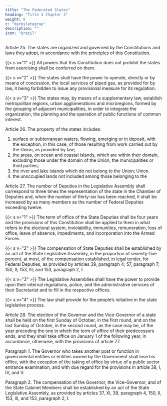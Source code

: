 ```yaml
---
title: "The Federated States"
heading: "Title 3 Chapter 3"
weight: 8
c: "darkslategray"
description: ""
icon: "Brazil"
---
```



Article 25. The states are organized and governed by the Constitutions and laws they adopt, in accordance with the principles of this Constitution.

{{< s v="1" >}} All powers that this Constitution does not prohibit the states from exercising shall be conferred on them.

{{< s v="2" >}} The states shall have the power to operate, directly or by means of concession, the local services of piped gas, as provided for by law, it being forbidden to issue any provisional measure for its regulation.

{{< s v="3" >}} The states may, by means of a supplementary law, establish metropolitan regions, urban agglomerations and microregions, formed by the grouping of adjacent municipalities, in order to integrate the organization, the planning and the operation of public functions of common interest.

Article 26. The property of the states includes:

1. surface or subterranean waters, flowing, emerging or in deposit, with the
exception, in this case, of those resulting from work carried out by the Union, as
provided by law;
2.  the areas, on ocean and coastal islands, which are within their domain,
excluding those under the domain of the Union, the municipalities or third parties;
3.   the river and lake islands which do not belong to the Union;
Union.
4. the unoccupied lands not included among those belonging to the

Article 27.  The number of Deputies in the Legislative Assembly shall correspond to three times the representation of the state in the Chamber of Deputies and, when the number of thirty-six has been reached, it shall be increased by as many members as the number of Federal Deputies exceeding twelve.

{{< s v="1" >}}  The term of office of the State Deputies shall be four years and the
provisions of this Constitution shall be applied to them in what refers to the electoral
system, inviolability, immunities, remuneration, loss of office, leave of absence,
impediments, and incorporation into the Armed Forces.

{{< s v="2" >}} The compensation of State Deputies shall be established by an act of the State Legislative Assembly, in the proportion of seventy-five percent, at most, of the compensation established, in legal tender, for Federal Deputies, as provided by articles 39, paragraph 4; 57, paragraph 7; 150, II; 153, III; and 153, paragraph 2, I. 

{{< s v="3" >}}  The Legislative Assemblies shall have the power to provide upon their internal regulations, police, and the administrative services of their Secretariat and to fill in the respective offices.

{{< s v="4" >}} The law shall provide for the people’s initiative in the state legislative process.

Article 28.  The election of the Governor and the Vice-Governor of a state<!-- , for a term of office of four years, --> shall be held on the first Sunday of October, in the first round, and on the last Sunday of October, in the second round, as the case may be, of the year preceding the one in which the term of office of their predecessors ends, and they shall take office on January 1 of the following year, in accordance, otherwise, with the provisions of article 77.

Paragraph 1. The Governor who takes another post or function in governmental entities or entities owned by the Government shall lose his office, with the exception of the taking of office by virtue of a public sector entrance examination, and with due regard for the provisions in article 38, I, IV, and V.

Paragraph 2. The compensation of the Governor, the Vice-Governor, and of the State Cabinet Members shall be established by an act of the State Legislative Assembly, as provided by articles 37, XI, 39, paragraph 4, 150, II, 153, III, and 153, paragraph 2, I.

